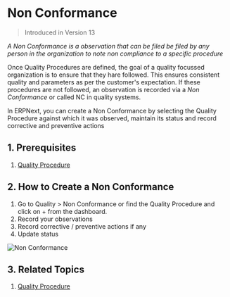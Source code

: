 <!-- add-breadcrumbs -->
# Non Conformance

> Introduced in Version 13

*A Non Conformance is a observation that can be filed be filed by any person in the organization to note non compliance to a specific procedure*

Once Quality Procedures are defined, the goal of a quality focussed organization is to ensure that they hare followed. This ensures consistent quality and parameters as per the customer's expectation. If these procedures are not followed, an observation is recorded via a *Non Conformance* or called NC in quality systems.

In ERPNext, you can create a Non Conformance by selecting the Quality Procedure against which it was observed, maintain its status and record corrective and preventive actions

## 1. Prerequisites

1. [Quality Procedure](/docs/user/manual/en/quality-management/quality_procedure)

## 2. How to Create a Non Conformance

1. Go to Quality > Non Conformance or find the Quality Procedure and click on + from the dashboard.
1. Record your observations
1. Record corrective / preventive actions if any
1. Update status

![Non Conformance](/docs/assets/img/quality-management/non-conformance.png)

## 3. Related Topics

1. [Quality Procedure](/docs/user/manual/en/quality-management/quality_procedure)
